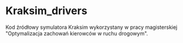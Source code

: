 # Kraksim_drivers

Kod źródłowy symulatora Kraksim wykorzystany w pracy magisterskiej "Optymalizacja zachowań kierowców w ruchu drogowym".
